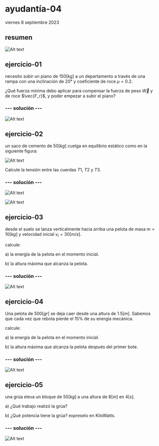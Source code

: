 # ayudantía-04

viernes 8 septiembre 2023

## resumen

![Alt text](./img/ayud-5-resumen.jpg)

## ejercicio-01

necesito subir un piano de $150[kg]$ a un departamento a través de una rampa con una inclinación de $20°$ y coeficiente de roce $\mu=0.2$. 

¿Qué fuerza mínima debo aplicar para compensar la fuerza de peso $\vec{W}$ y de roce $\vec{F_r}$, y poder empezar a subir el piano?

### --- solución ---

![Alt text](./img/ayud05-ej01.jpg)

## ejercicio-02

un saco de cemento de $50[kg]$ cuelga en equilibrio estático como en la siguiente figura:

![Alt text](./img/ej2.jpg)

Calcule la tensión entre las cuerdas $T1$, $T2$ y $T3$.

### --- solución ---

![Alt text](./img/ej2.1.jpg)

![Alt text](./img/ej2.2.jpg)

## ejercicio-03

desde el suelo se lanza verticalmente hacia arriba una pelota de masa $m=10[kg]$ y velocidad inicial $v_i = 30 [m/s]$.

calcule:

a) la energía de la pelota en el momento inicial.

b) la altura máxima que alcanza la pelota.

### --- solución ---

![Alt text](./img/ayud05-ej03.jpg)

## ejercicio-04

Una pelota de $500 [gr]$ se deja caer desde una altura de $1.5[m]$. Sabemos que cada vez que rebota pierde el 15% de su energía mecánica.

calcule:

a) la energía de la pelota en el momento inicial.

b) la altura máxima que alcanza la pelota después del primer bote.

### --- solución ---

![Alt text](./img/ayud05-ej04.jpg)

## ejercicio-05

una grúa eleva un bloque de $50[kg]$ a una altura de $8[m]$ en $4[s]$.

a) ¿Qué trabajo realizó la grúa?

b) ¿Qué potencia tiene la grúa? expreselo en KiloWatts.

### --- solución ---

![Alt text](./img/ayud05-ej05.jpg)
